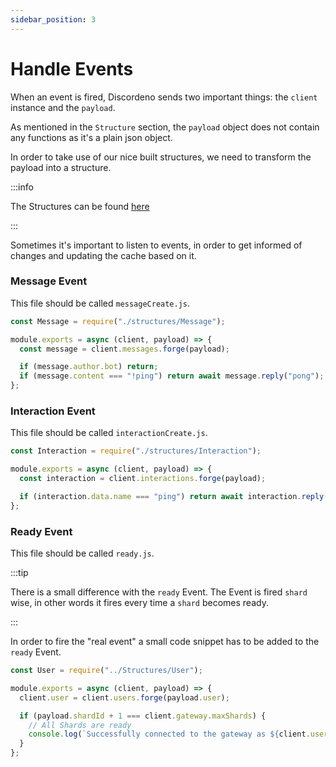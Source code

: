 ```yaml
---
sidebar_position: 3
---
```


# Handle Events

When an event is fired, Discordeno sends two important things: the `client` instance and the `payload`.

As mentioned in the `Structure` section, the `payload` object does not contain any functions as it's a plain json
object.

In order to take use of our nice built structures, we need to transform the payload into a structure.

:::info

The Structures can be found [here](https://github.com/discordeno/discordeno/tree/main/template/nodejs/Structures)

:::

Sometimes it's important to listen to events, in order to get informed of changes and updating the cache based on it.

### Message Event

This file should be called `messageCreate.js`.

```js
const Message = require("./structures/Message");

module.exports = async (client, payload) => {
  const message = client.messages.forge(payload);

  if (message.author.bot) return;
  if (message.content === "!ping") return await message.reply("pong");
};
```

### Interaction Event

This file should be called `interactionCreate.js`.

```js
const Interaction = require("./structures/Interaction");

module.exports = async (client, payload) => {
  const interaction = client.interactions.forge(payload);

  if (interaction.data.name === "ping") return await interaction.reply({ content: "pong" });
};
```

### Ready Event

This file should be called `ready.js`.

:::tip

There is a small difference with the `ready` Event. The Event is fired `shard` wise, in other words it fires every time
a `shard` becomes ready.

:::

In order to fire the "real event" a small code snippet has to be added to the `ready` Event.

```js
const User = require("../Structures/User");

module.exports = async (client, payload) => {
  client.user = client.users.forge(payload.user);

  if (payload.shardId + 1 === client.gateway.maxShards) {
    // All Shards are ready
    console.log(`Successfully connected to the gateway as ${client.user.tag}`);
  }
};
```
